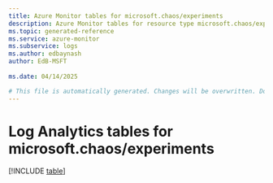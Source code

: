 ```yaml
---
title: Azure Monitor tables for microsoft.chaos/experiments
description: Azure Monitor tables for resource type microsoft.chaos/experiments
ms.topic: generated-reference
ms.service: azure-monitor
ms.subservice: logs
ms.author: edbaynash
author: EdB-MSFT
   
ms.date: 04/14/2025

# This file is automatically generated. Changes will be overwritten. Do not change this file directly.
---
```


# Log Analytics tables for microsoft.chaos/experiments  

[!INCLUDE [table](~/reusable-content/ce-skilling/azure/includes/azure-monitor/reference/tables/microsoft-chaos_experiments-include.md)]

